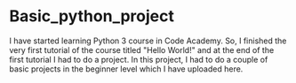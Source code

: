 # Basic_python_project
I have started learning Python 3 course in Code Academy. So, I finished the very first tutorial of the course titled "Hello World!" and at the end of the first tutorial I had to do a project. In this project, I had to do a couple of basic projects in the beginner level which I have uploaded here.
